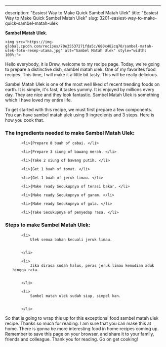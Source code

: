 ---
description: "Easiest Way to Make Quick Sambel Matah Ulek"
title: "Easiest Way to Make Quick Sambel Matah Ulek"
slug: 3201-easiest-way-to-make-quick-sambel-matah-ulek

<p>
	<strong>Sambel Matah Ulek</strong>. 
	
</p>
<p>
	
	<img src="https://img-global.cpcdn.com/recipes/70e35537271fda5c/680x482cq70/sambel-matah-ulek-foto-resep-utama.jpg" alt="Sambel Matah Ulek" style="width: 100%;">
	
	
</p>
<p>
	Hello everybody, it is Drew, welcome to my recipe page. Today, we're going to prepare a distinctive dish, sambel matah ulek. One of my favorites food recipes. This time, I will make it a little bit tasty. This will be really delicious.
</p>
	
<p>
	
</p>
<p>
	Sambel Matah Ulek is one of the most well liked of recent trending foods on earth. It is simple, it's fast, it tastes yummy. It is enjoyed by millions every day. They are nice and they look fantastic. Sambel Matah Ulek is something which I have loved my entire life.
</p>

<p>
To get started with this recipe, we must first prepare a few components. You can have sambel matah ulek using 9 ingredients and 3 steps. Here is how you cook that.
</p>

<h3>The ingredients needed to make Sambel Matah Ulek:</h3>

<ol>
	
		<li>{Prepare 8 buah of cabai. </li>
	
		<li>{Prepare 3 siung of bawang merah. </li>
	
		<li>{Take 2 siung of bawang putih. </li>
	
		<li>{Get 1 buah of tomat. </li>
	
		<li>{Get 1 buah of jeruk limau. </li>
	
		<li>{Make ready Secukupnya of terasi bakar. </li>
	
		<li>{Make ready Secukupnya of garam. </li>
	
		<li>{Make ready Secukupnya of gula. </li>
	
		<li>{Take Secukupnya of penyedap rasa. </li>
	
</ol>
<p>
	
</p>

<h3>Steps to make Sambel Matah Ulek:</h3>

<ol>
	
		<li>
			Ulek semua bahan kecuali jeruk limau.
			
			
		</li>
	
		<li>
			Jika dirasa sudah halus, peras jeruk limau kemudian aduk hingga rata.
			
			
		</li>
	
		<li>
			Sambel matah ulek sudah siap, simpel kan.
			
			
		</li>
	
</ol>

<p>
	
</p>

<p>
	So that is going to wrap this up for this exceptional food sambel matah ulek recipe. Thanks so much for reading. I am sure that you can make this at home. There is gonna be more interesting food in home recipes coming up. Remember to save this page on your browser, and share it to your family, friends and colleague. Thank you for reading. Go on get cooking!
</p>

